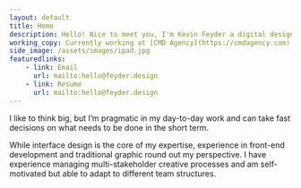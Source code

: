 ```yaml
---
layout: default
title: Home
description: Hello! Nice to meet you, I'm Kevin Feyder a digital designer.
working_copy: Currently working at [CMD Agency](https://cmdagency.com) previously at [UHDS](https://uhds.oregonstate.edu)
side_image: /assets/images/ipad.jpg
featuredlinks:
    - link: Email
      url: mailto:hello@feyder.design
    - link: Resume
      url: mailto:hello@feyder.design
---
```



I like to think big, but I’m pragmatic in my day-to-day work and can take fast decisions on what needs to be done in the short term.

While interface design is the core of my expertise, experience in front-end development and traditional graphic round out my perspective. I have experience managing multi-stakeholder creative processes and am self-motivated but able to adapt to different team structures.

